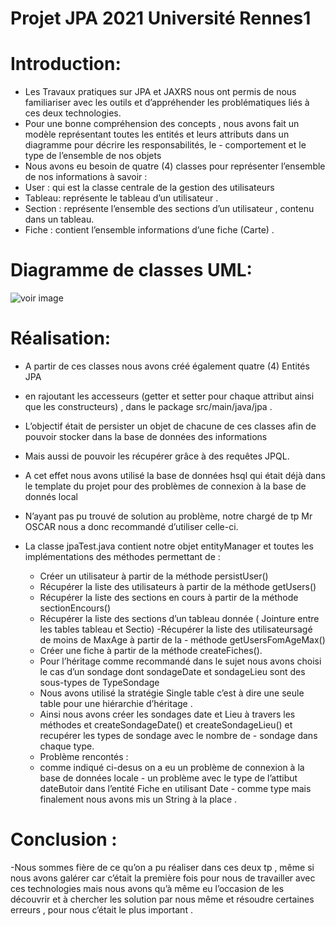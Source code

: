 # Projet JPA 2021 Université Rennes1
 
 # Introduction:
 
- Les Travaux pratiques sur JPA et JAXRS nous ont permis de nous familiariser avec les outils et d’appréhender les problématiques liés à ces deux technologies.
- Pour une bonne compréhension des concepts , nous avons fait un modèle représentant toutes les entités et leurs attributs dans un diagramme pour décrire les responsabilités, le   - comportement et le type de l’ensemble de nos objets
- Nous avons eu besoin de quatre (4) classes pour représenter l’ensemble de nos informations à savoir :
- User : qui est la classe centrale de la gestion des utilisateurs
- Tableau: représente le tableau d’un utilisateur .
- Section : représente l’ensemble des sections d’un utilisateur , contenu dans un tableau.
- Fiche : contient l’ensemble informations d’une fiche (Carte) .

# Diagramme de classes UML:
  ![voir image](image/class.diagram.png)

# Réalisation:
- A partir de ces classes nous avons créé également quatre (4) Entités JPA
- en rajoutant les accesseurs (getter et setter pour chaque attribut ainsi que les constructeurs) , dans le package src/main/java/jpa .
- L’objectif était de persister un objet de chacune de ces classes afin de pouvoir stocker dans la base de données des informations
- Mais aussi de pouvoir les récupérer grâce à des requêtes JPQL.
- A cet effet nous avons utilisé la base de données hsql qui était déjà dans le template du projet pour des problèmes de connexion à la base de donnés local
- N’ayant pas pu trouvé de solution au problème, notre chargé de tp Mr OSCAR nous a donc recommandé d’utiliser celle-ci.
- La classe jpaTest.java contient notre objet entityManager et toutes les implémentations des méthodes permettant de :

  - Créer un utilisateur à partir de la méthode persistUser()
  - Récupérer la liste des utilisateurs à partir de la méthode getUsers()
  - Récupérer la liste des sections en cours à partir de la méthode sectionEncours()
  - Récupérer la liste des sections d’un tableau donnée ( Jointure entre les tables tableau et Sectio) -Récupérer la liste des utilisateursagé de moins de MaxAge à partir de la   - méthode getUsersFomAgeMax()
  - Créer une fiche à partir de la méthode createFiches().
  - Pour l’héritage comme recommandé dans le sujet nous avons choisi le cas d’un sondage dont sondageDate et sondageLieu sont des sous-types de TypeSondage
  - Nous avons utilisé la stratégie Single table c’est à dire une seule table pour une hiérarchie d’héritage .
  - Ainsi nous avons créer les sondages date et Lieu à travers les méthodes et createSondageDate() et createSondageLieu() et recupérer les types de sondage avec le nombre de     - sondage dans chaque type.
  - Problème rencontés :
  - comme indiqué ci-desus on a eu un problème de connexion à la base de données locale - un problème avec le type de l’attibut dateButoir dans l’entité Fiche en utilisant Date   - comme type mais finalement nous avons mis un String à la place .
# Conclusion :
-Nous sommes fière de ce qu’on a pu réaliser dans ces deux tp , même si nous avons galérer car c’était la première fois pour nous de travailler avec ces technologies mais nous avons qu’à même eu l’occasion de les découvrir et à chercher les solution par nous même et résoudre certaines erreurs , pour nous c’était le plus important .

